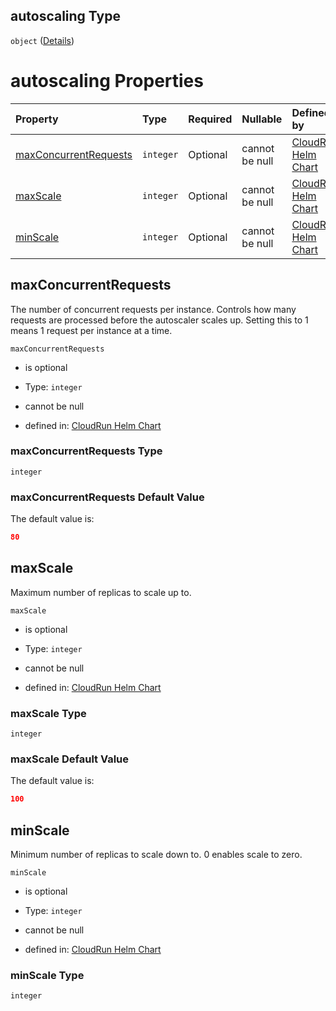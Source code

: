 ## autoscaling Type

`object` ([Details](values-properties-autoscaling.md))

# autoscaling Properties

| Property                                        | Type      | Required | Nullable       | Defined by                                                                                                                                                                                      |
| :---------------------------------------------- | :-------- | :------- | :------------- | :---------------------------------------------------------------------------------------------------------------------------------------------------------------------------------------------- |
| [maxConcurrentRequests](#maxconcurrentrequests) | `integer` | Optional | cannot be null | [CloudRun Helm Chart](values-properties-autoscaling-properties-maxconcurrentrequests.md "https://github.com/helmless/google-cloudrun#/properties/autoscaling/properties/maxConcurrentRequests") |
| [maxScale](#maxscale)                           | `integer` | Optional | cannot be null | [CloudRun Helm Chart](values-properties-autoscaling-properties-maxscale.md "https://github.com/helmless/google-cloudrun#/properties/autoscaling/properties/maxScale")                           |
| [minScale](#minscale)                           | `integer` | Optional | cannot be null | [CloudRun Helm Chart](values-properties-autoscaling-properties-minscale.md "https://github.com/helmless/google-cloudrun#/properties/autoscaling/properties/minScale")                           |

## maxConcurrentRequests

The number of concurrent requests per instance. Controls how many requests are processed before the autoscaler scales up. Setting this to 1 means 1 request per instance at a time.

`maxConcurrentRequests`

* is optional

* Type: `integer`

* cannot be null

* defined in: [CloudRun Helm Chart](values-properties-autoscaling-properties-maxconcurrentrequests.md "https://github.com/helmless/google-cloudrun#/properties/autoscaling/properties/maxConcurrentRequests")

### maxConcurrentRequests Type

`integer`

### maxConcurrentRequests Default Value

The default value is:

```json
80
```

## maxScale

Maximum number of replicas to scale up to.

`maxScale`

* is optional

* Type: `integer`

* cannot be null

* defined in: [CloudRun Helm Chart](values-properties-autoscaling-properties-maxscale.md "https://github.com/helmless/google-cloudrun#/properties/autoscaling/properties/maxScale")

### maxScale Type

`integer`

### maxScale Default Value

The default value is:

```json
100
```

## minScale

Minimum number of replicas to scale down to. 0 enables scale to zero.

`minScale`

* is optional

* Type: `integer`

* cannot be null

* defined in: [CloudRun Helm Chart](values-properties-autoscaling-properties-minscale.md "https://github.com/helmless/google-cloudrun#/properties/autoscaling/properties/minScale")

### minScale Type

`integer`
